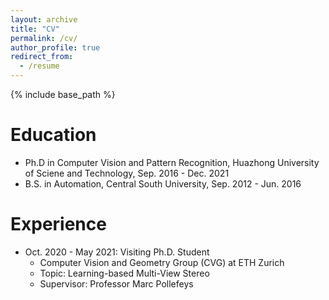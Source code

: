 ```yaml
---
layout: archive
title: "CV"
permalink: /cv/
author_profile: true
redirect_from:
  - /resume
---
```


{% include base_path %}

Education
======
* Ph.D in Computer Vision and Pattern Recognition, Huazhong University of Sciene and Technology, Sep. 2016 - Dec. 2021
* B.S. in Automation, Central South University, Sep. 2012 - Jun. 2016

Experience
======
* Oct. 2020 - May 2021: Visiting Ph.D. Student
  * Computer Vision and Geometry Group (CVG) at ETH Zurich
  * Topic: Learning-based Multi-View Stereo
  * Supervisor: Professor Marc Pollefeys
  
